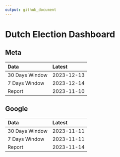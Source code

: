 ```yaml
---
output: github_document
---
```


# Dutch Election Dashboard



## Meta


|Data           |Latest     |
|:--------------|:----------|
|30 Days Window |2023-12-13 |
|7 Days Window  |2023-12-14 |
|Report         |2023-11-10 |

## Google


|Data           |Latest     |
|:--------------|:----------|
|30 Days Window |2023-11-11 |
|7 Days Window  |2023-11-11 |
|Report         |2023-11-14 |
